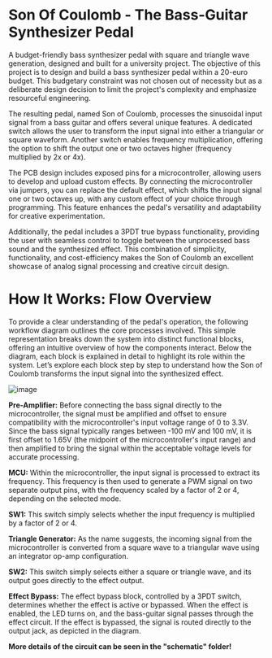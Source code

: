 # Son Of Coulomb - The Bass-Guitar Synthesizer Pedal
A budget-friendly bass synthesizer pedal with square and triangle wave generation, designed and built for a university project. The objective of this project is to design and build a bass synthesizer pedal within a 20-euro budget. This budgetary constraint was not chosen out of necessity but as a deliberate design decision to limit the project's complexity and emphasize resourceful engineering.

The resulting pedal, named Son of Coulomb, processes the sinusoidal input signal from a bass guitar and offers several unique features. A dedicated switch allows the user to transform the input signal into either a triangular or square waveform. Another switch enables frequency multiplication, offering the option to shift the output one or two octaves higher (frequency multiplied by 2x or 4x).

The PCB design includes exposed pins for a microcontroller, allowing users to develop and upload custom effects. By connecting the microcontroller via jumpers, you can replace the default effect, which shifts the input signal one or two octaves up, with any custom effect of your choice through programming. This feature enhances the pedal's versatility and adaptability for creative experimentation.

Additionally, the pedal includes a 3PDT true bypass functionality, providing the user with seamless control to toggle between the unprocessed bass sound and the synthesized effect. This combination of simplicity, functionality, and cost-efficiency makes the Son of Coulomb an excellent showcase of analog signal processing and creative circuit design.

# How It Works: Flow Overview

To provide a clear understanding of the pedal's operation, the following workflow diagram outlines the core processes involved. This simple representation breaks down the system into distinct functional blocks, offering an intuitive overview of how the components interact. Below the diagram, each block is explained in detail to highlight its role within the system. Let’s explore each block step by step to understand how the Son of Coulomb transforms the input signal into the synthesized effect.

![image](https://github.com/user-attachments/assets/83aed728-75ff-45c2-9c80-5049d6592d68)

**Pre-Amplifier:** Before connecting the bass signal directly to the microcontroller, the signal must be amplified and offset to ensure compatibility with the microcontroller's input voltage range of 0 to 3.3V. Since the bass signal typically ranges between -100 mV and 100 mV, it is first offset to 1.65V (the midpoint of the microcontroller's input range) and then amplified to bring the signal within the acceptable voltage levels for accurate processing.

**MCU:** Within the microcontroller, the input signal is processed to extract its frequency. This frequency is then used to generate a PWM signal on two separate output pins, with the frequency scaled by a factor of 2 or 4, depending on the selected mode.

**SW1:** This switch simply selects whether the input frequency is multiplied by a factor of 2 or 4.

**Triangle Generator:** As the name suggests, the incoming signal from the microcontroller is converted from a square wave to a triangular wave using an integrator op-amp configuration.

**SW2:** This switch simply selects either a square or triangle wave, and its output goes directly to the effect output.

**Effect Bypass:** The effect bypass block, controlled by a 3PDT switch, determines whether the effect is active or bypassed. When the effect is enabled, the LED turns on, and the bass-guitar signal passes through the effect circuit. If the effect is bypassed, the signal is routed directly to the output jack, as depicted in the diagram.

**More details of the circuit can be seen in the "schematic" folder!**








